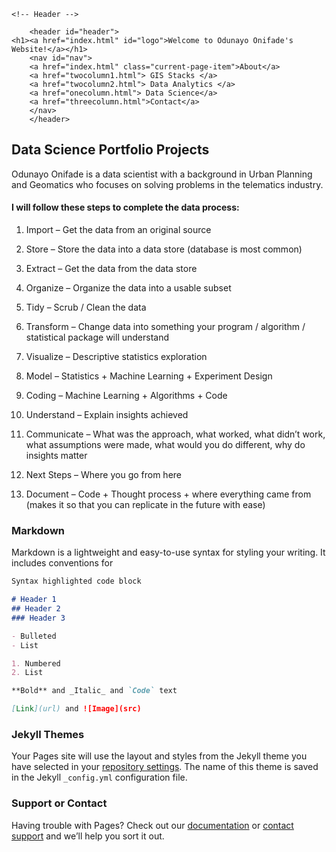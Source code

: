 </head>
<body>
	<div id="page-wrapper">

	<!-- Header -->
<div id="header-wrapper">
<div class="container">
<div class="row">
<div class="col-12">

		<header id="header">
	<h1><a href="index.html" id="logo">Welcome to Odunayo Onifade's Website!</a></h1>
		<nav id="nav">
		<a href="index.html" class="current-page-item">About</a>
		<a href="twocolumn1.html"> GIS Stacks </a>
		<a href="twocolumn2.html"> Data Analytics </a>
		<a href="onecolumn.html"> Data Science</a>
		<a href="threecolumn.html">Contact</a>
		</nav>
		</header>

</div>
</div>
</div>
</div>


## Data Science Portfolio Projects

Odunayo Onifade is a data scientist with a background in Urban Planning and Geomatics who focuses on solving problems in the telematics industry.  

#### I will follow these steps to complete the data process:

1. Import – Get the data from an original source

2. Store – Store the data into a data store (database is most common)

3. Extract – Get the data from the data store

4. Organize – Organize the data into a usable subset

5. Tidy – Scrub / Clean the data

6. Transform – Change data into something your program / algorithm / statistical package will understand

7. Visualize – Descriptive statistics exploration

8. Model – Statistics + Machine Learning + Experiment Design

9. Coding – Machine Learning + Algorithms + Code

10. Understand – Explain insights achieved

11. Communicate – What was the approach, what worked, what didn’t work, what assumptions were made, what would you do different, why do insights matter

12. Next Steps – Where you go from here

13. Document – Code + Thought process + where everything came from (makes it so that you can replicate in the future with ease)


### Markdown

Markdown is a lightweight and easy-to-use syntax for styling your writing. It includes conventions for

```markdown
Syntax highlighted code block

# Header 1
## Header 2
### Header 3

- Bulleted
- List

1. Numbered
2. List

**Bold** and _Italic_ and `Code` text

[Link](url) and ![Image](src)
```

### Jekyll Themes

Your Pages site will use the layout and styles from the Jekyll theme you have selected in your [repository settings](https://github.com/Krismars19/krismars.github.io/settings). The name of this theme is saved in the Jekyll `_config.yml` configuration file.

### Support or Contact

Having trouble with Pages? Check out our [documentation](https://docs.github.com/categories/github-pages-basics/) or [contact support](https://github.com/contact) and we’ll help you sort it out.
